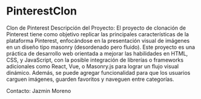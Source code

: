 # PinterestClon
Clon de Pinterest
Descripción del Proyecto:
El proyecto de clonación de Pinterest tiene como objetivo replicar las principales características de la plataforma Pinterest, enfocándose en la presentación visual de imágenes en un diseño tipo masonry (desordenado pero fluido). Este proyecto es una práctica de desarrollo web orientada a mejorar las habilidades en HTML, CSS, y JavaScript, con la posible integración de librerías o frameworks adicionales como React, Vue, o Masonry.js para lograr un flujo visual dinámico. Además, se puede agregar funcionalidad para que los usuarios carguen imágenes, guarden favoritos y naveguen entre categorías.

Contacto: Jazmin Moreno
